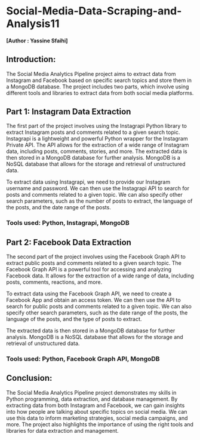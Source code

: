 # Social-Media-Data-Scraping-and-Analysis11
#### [Author : Yassine Sfaihi]
## Introduction:
The Social Media Analytics Pipeline project aims to extract data from Instagram and Facebook based on specific search topics and store them in a MongoDB database. The project includes two parts, which involve using different tools and libraries to extract data from both social media platforms.

## Part 1: Instagram Data Extraction
The first part of the project involves using the Instagrapi Python library to extract Instagram posts and comments related to a given search topic. Instagrapi is a lightweight and powerful Python wrapper for the Instagram Private API. The API allows for the extraction of a wide range of Instagram data, including posts, comments, stories, and more. The extracted data is then stored in a MongoDB database for further analysis. MongoDB is a NoSQL database that allows for the storage and retrieval of unstructured data.

To extract data using Instagrapi, we need to provide our Instagram username and password. We can then use the Instagrapi API to search for posts and comments related to a given topic. We can also specify other search parameters, such as the number of posts to extract, the language of the posts, and the date range of the posts.

### Tools used: Python, Instagrapi, MongoDB

## Part 2: Facebook Data Extraction
The second part of the project involves using the Facebook Graph API to extract public posts and comments related to a given search topic. The Facebook Graph API is a powerful tool for accessing and analyzing Facebook data. It allows for the extraction of a wide range of data, including posts, comments, reactions, and more.

To extract data using the Facebook Graph API, we need to create a Facebook App and obtain an access token. We can then use the API to search for public posts and comments related to a given topic. We can also specify other search parameters, such as the date range of the posts, the language of the posts, and the type of posts to extract.

The extracted data is then stored in a MongoDB database for further analysis. MongoDB is a NoSQL database that allows for the storage and retrieval of unstructured data.

### Tools used: Python, Facebook Graph API, MongoDB

## Conclusion:
The Social Media Analytics Pipeline project demonstrates my skills in Python programming, data extraction, and database management. By extracting data from both Instagram and Facebook, we can gain insights into how people are talking about specific topics on social media. We can use this data to inform marketing strategies, social media campaigns, and more. The project also highlights the importance of using the right tools and libraries for data extraction and management.
